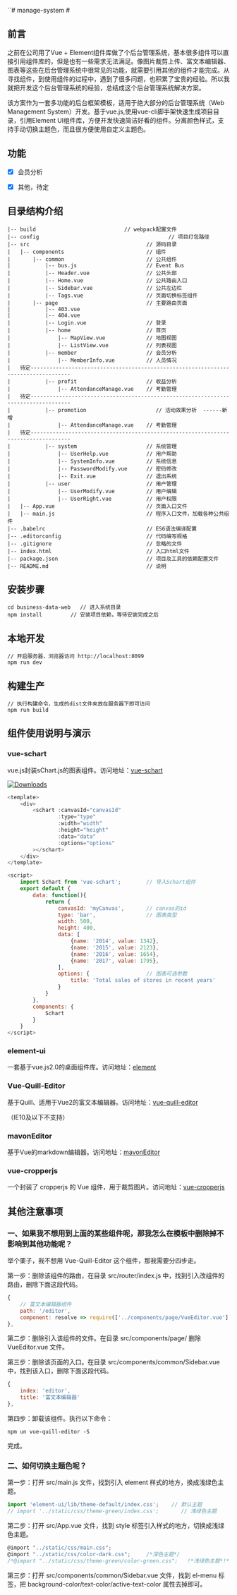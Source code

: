 ``# manage-system #

## 前言 ##
之前在公司用了Vue + Element组件库做了个后台管理系统，基本很多组件可以直接引用组件库的，但是也有一些需求无法满足。像图片裁剪上传、富文本编辑器、图表等这些在后台管理系统中很常见的功能，就需要引用其他的组件才能完成。从寻找组件，到使用组件的过程中，遇到了很多问题，也积累了宝贵的经验。所以我就把开发这个后台管理系统的经验，总结成这个后台管理系统解决方案。

该方案作为一套多功能的后台框架模板，适用于绝大部分的后台管理系统（Web Management System）开发。基于vue.js,使用vue-cli脚手架快速生成项目目录，引用Element UI组件库，方便开发快速简洁好看的组件。分离颜色样式，支持手动切换主题色，而且很方便使用自定义主题色。

## 功能 ##
- [x] 会员分析
- [x] 其他，待定




## 目录结构介绍 ##

	|-- build                            // webpack配置文件
	|-- config                                         // 项目打包路径
	|-- src                                     // 源码目录
	|   |-- components                          // 组件
	|       |-- common                          // 公共组件
	|           |-- bus.js           	        // Event Bus
	|           |-- Header.vue                  // 公共头部
	|           |-- Home.vue           	        // 公共路由入口
	|           |-- Sidebar.vue                 // 公共左边栏
	|           |-- Tags.vue           	        // 页面切换标签组件
	|       |-- page                   	        // 主要路由页面
	|           |-- 403.vue
	|           |-- 404.vue
	|           |-- Login.vue          	        // 登录
	|           |-- home                        // 首页
	|               |-- MapView.vue             // 地图视图
	|               |-- ListView.vue            // 列表视图
	|           |-- member                      // 会员分析
	|               |-- MemberInfo.vue          // 人员情况
    |   待定-----------------------------------------------------------------------------------
	|           |-- profit                      // 收益分析
	|               |-- AttendanceManage.vue    // 考勤管理
    |   待定-----------------------------------------------------------------------------------
    |           |-- promotion                      // 活动效果分析  ------新增
	|               |-- AttendanceManage.vue    // 考勤管理
    |   待定-----------------------------------------------------------------------------------
	|           |-- system                      // 系统管理
    |               |-- UserHelp.vue            // 用户帮助
	|               |-- SystemInfo.vue          // 系统信息
	|               |-- PasswordModify.vue      // 密码修改
	|               |-- Exit.vue                // 退出系统
	|           |-- user                        // 用户管理
	|               |-- UserModify.vue          // 用户编辑
	|               |-- UserRight.vue           // 用户权限
	|   |-- App.vue                             // 页面入口文件
	|   |-- main.js                             // 程序入口文件，加载各种公共组件
	|-- .babelrc                                // ES6语法编译配置
	|-- .editorconfig                           // 代码编写规格
	|-- .gitignore                              // 忽略的文件
	|-- index.html                              // 入口html文件
	|-- package.json                            // 项目及工具的依赖配置文件
	|-- README.md                               // 说明


## 安装步骤 ##

	cd business-data-web   // 进入系统目录
	npm install         // 安装项目依赖，等待安装完成之后

## 本地开发 ##

	// 开启服务器，浏览器访问 http://localhost:8099
	npm run dev

## 构建生产 ##

	// 执行构建命令，生成的dist文件夹放在服务器下即可访问
	npm run build

## 组件使用说明与演示 ##

### vue-schart ###
vue.js封装sChart.js的图表组件。访问地址：[vue-schart](https://github.com/linxin/vue-schart)
<p><a href="https://www.npmjs.com/package/vue-schart"><img src="https://img.shields.io/npm/dm/vue-schart.svg" alt="Downloads"></a></p>

```JavaScript
<template>
    <div>
        <schart :canvasId="canvasId"
				:type="type"
				:width="width"
				:height="height"
				:data="data"
				:options="options"
		></schart>
    </div>
</template>

<script>
    import Schart from 'vue-schart';        // 导入Schart组件
    export default {
        data: function(){
            return {
                canvasId: 'myCanvas',       // canvas的id
                type: 'bar',                // 图表类型
                width: 500,
                height: 400,
                data: [
                    {name: '2014', value: 1342},
                    {name: '2015', value: 2123},
                    {name: '2016', value: 1654},
                    {name: '2017', value: 1795},
                ],
                options: {                  // 图表可选参数
                    title: 'Total sales of stores in recent years'
                }
            }
        },
        components: {
            Schart
        }
    }
</script>
```

### element-ui ###
一套基于vue.js2.0的桌面组件库。访问地址：[element](http://element.eleme.io/#/zh-CN/component/layout)

### Vue-Quill-Editor ###
基于Quill、适用于Vue2的富文本编辑器。访问地址：[vue-quill-editor](https://github.com/surmon-china/vue-quill-editor)

（IE10及以下不支持）

### mavonEditor ###
基于Vue的markdown编辑器。访问地址：[mavonEditor](https://github.com/hinesboy/mavonEditor)

### vue-cropperjs ###
一个封装了 cropperjs 的 Vue 组件，用于裁剪图片。访问地址：[vue-cropperjs](https://github.com/Agontuk/vue-cropperjs)

## 其他注意事项 ##
### 一、如果我不想用到上面的某些组件呢，那我怎么在模板中删除掉不影响到其他功能呢？ ###

举个栗子，我不想用 Vue-Quill-Editor 这个组件，那我需要分四步走。

第一步：删除该组件的路由，在目录 src/router/index.js 中，找到引入改组件的路由，删除下面这段代码。

```JavaScript
{
    // 富文本编辑器组件
    path: '/editor',
    component: resolve => require(['../components/page/VueEditor.vue'], resolve)
},
```

第二步：删除引入该组件的文件。在目录 src/components/page/ 删除 VueEditor.vue 文件。

第三步：删除该页面的入口。在目录 src/components/common/Sidebar.vue 中，找到该入口，删除下面这段代码。

```js
{
	index: 'editor',
	title: '富文本编辑器'
},
```

第四步：卸载该组件。执行以下命令：

	npm un vue-quill-editor -S

完成。

### 二、如何切换主题色呢？ ###

第一步：打开 src/main.js 文件，找到引入 element 样式的地方，换成浅绿色主题。

```javascript
import 'element-ui/lib/theme-default/index.css';    // 默认主题
// import '../static/css/theme-green/index.css';       // 浅绿色主题
```

第二步：打开 src/App.vue 文件，找到 style 标签引入样式的地方，切换成浅绿色主题。

```javascript
@import "../static/css/main.css";
@import "../static/css/color-dark.css";     /*深色主题*/
/*@import "../static/css/theme-green/color-green.css";   !*浅绿色主题*!*/
```


第三步：打开 src/components/common/Sidebar.vue 文件，找到 el-menu 标签，把 background-color/text-color/active-text-color 属性去掉即可。

